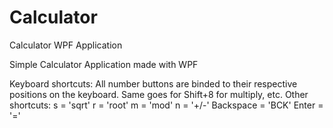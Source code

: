 # Calculator
Calculator WPF Application

Simple Calculator Application made with WPF

Keyboard shortcuts:
All number buttons are binded to their respective positions on the keyboard. Same goes for Shift+8 for multiply, etc.
Other shortcuts:
s = 'sqrt'
r = 'root'
m = 'mod'
n = '+/-'
Backspace = 'BCK'
Enter = '='
